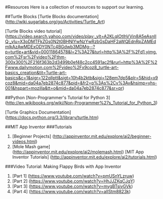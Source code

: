 #Resources
Here is a collection of resources to support our learning.

##Turtle Blocks
[Turtle Blocks documentation] (http://wiki.sugarlabs.org/go/Activities/Turtle_Art)

[Turtle Blocks video tutorial] (https://video.search.yahoo.com/video/play;_ylt=A2KLqIOtlhVVin8A5eAsnIlQ;_ylu=X3oDMTFkZGs0N2t0BHNlYwNzYwRzbGsDaHF2aWQEdnRpZAMEdmlkAzAwMDExODY0NTc4BGdwb3MDMg--?p=turtle+art&vid=00011864578&l=2%3A27&turl=http%3A%2F%2Fd1.yimg.com%2Fsr%2Fvideo%2Fthm-300x300%2F216f363b2d3499b0ef48c2cc4591ac2f&rurl=http%3A%2F%2Fwww.dailymotion.com%2Fvideo%2Fx9coz8_turtle-art-basics_creation&tit=Turtle-art-basics&c=1&sigr=122qllptt&sigt=10h4b2ktb&sigi=128em7dp5&plr=5&hid=x9coz8&mid=da04a7eb2874c877&pid=&fr2=p%3As%2Cv%3Av&hsimp=yhs-001&hspart=mozilla&tt=o&mid=da04a7eb2874c877&sr=pr)

##Python
[Non-Programmer's Tutorial for Python 3] (http://en.wikibooks.org/wiki/Non-Programmer%27s_Tutorial_for_Python_3)

[Turtle Graphics Documentation] (https://docs.python.org/3.3/library/turtle.htm)

##MIT App Inventor
###Tutorials
1. [Beginner Projects] (http://appinventor.mit.edu/explore/ai2/beginner-videos.html)
2. [Mole Mash game] (http://appinventor.mit.edu/explore/ai2/molemash.html)
[MIT App Inventor Tutorials] (http://appinventor.mit.edu/explore/ai2/tutorials.html)

###Video Tutorial: Making Flappy Birds with App Inventor
1. [Part 1] (https://www.youtube.com/watch?v=pmUSnYLzruw)
2. [Part 2] (https://www.youtube.com/watch?v=HhJJZKqCJqY)
3. [Part 3] (https://www.youtube.com/watch?v=mvgBTsivGVk)
4. [Part 4] (https://www.youtube.com/watch?v=aIlStm8823k)


